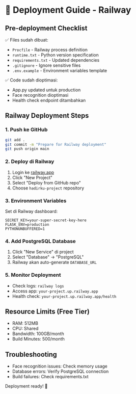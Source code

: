 # 🚀 Deployment Guide - Railway

## Pre-deployment Checklist

✅ Files sudah dibuat:
- `Procfile` - Railway process definition
- `runtime.txt` - Python version specification
- `requirements.txt` - Updated dependencies
- `.gitignore` - Ignore sensitive files
- `.env.example` - Environment variables template

✅ Code sudah dioptimasi:
- App.py updated untuk production
- Face recognition dioptimasi
- Health check endpoint ditambahkan

## Railway Deployment Steps

### 1. Push ke GitHub
```bash
git add .
git commit -m "Prepare for Railway deployment"
git push origin main
```

### 2. Deploy di Railway
1. Login ke [railway.app](https://railway.app)
2. Click "New Project"
3. Select "Deploy from GitHub repo"
4. Choose `hadirku-project` repository

### 3. Environment Variables
Set di Railway dashboard:
```
SECRET_KEY=your-super-secret-key-here
FLASK_ENV=production
PYTHONUNBUFFERED=1
```

### 4. Add PostgreSQL Database
1. Click "New Service" di project
2. Select "Database" → "PostgreSQL"
3. Railway akan auto-generate `DATABASE_URL`

### 5. Monitor Deployment
- Check logs: `railway logs`
- Access app: `your-project.up.railway.app`
- Health check: `your-project.up.railway.app/health`

## Resource Limits (Free Tier)
- RAM: 512MB
- CPU: Shared
- Bandwidth: 100GB/month
- Build Minutes: 500/month

## Troubleshooting
- Face recognition issues: Check memory usage
- Database errors: Verify PostgreSQL connection
- Build failures: Check requirements.txt

Deployment ready! 🎉
